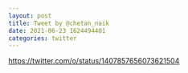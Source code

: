 ```yaml
--- 
layout: post 
title: Tweet by @chetan_naik 
date: 2021-06-23 1624494401 
categories: twitter 
--- 
```

https://twitter.com/o/status/1407857656073621504